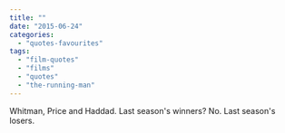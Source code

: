 ```yaml
---
title: ""
date: "2015-06-24"
categories: 
  - "quotes-favourites"
tags: 
  - "film-quotes"
  - "films"
  - "quotes"
  - "the-running-man"
---
```


Whitman, Price and Haddad. Last season's winners? No. Last season's losers.
